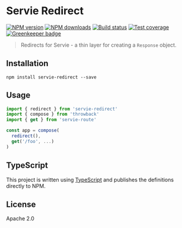 # Servie Redirect

[![NPM version][npm-image]][npm-url]
[![NPM downloads][downloads-image]][downloads-url]
[![Build status][travis-image]][travis-url]
[![Test coverage][coveralls-image]][coveralls-url]
[![Greenkeeper badge](https://badges.greenkeeper.io/blakeembrey/node-servie-redirect.svg)](https://greenkeeper.io/)

> Redirects for Servie - a thin layer for creating a `Response` object.

## Installation

```
npm install servie-redirect --save
```

## Usage

```ts
import { redirect } from 'servie-redirect'
import { compose } from 'throwback'
import { get } from 'servie-route'

const app = compose(
  redirect(),
  get('/foo', ...)
)
```

## TypeScript

This project is written using [TypeScript](https://github.com/Microsoft/TypeScript) and publishes the definitions directly to NPM.

## License

Apache 2.0

[npm-image]: https://img.shields.io/npm/v/servie-redirect.svg?style=flat
[npm-url]: https://npmjs.org/package/servie-redirect
[downloads-image]: https://img.shields.io/npm/dm/servie-redirect.svg?style=flat
[downloads-url]: https://npmjs.org/package/servie-redirect
[travis-image]: https://img.shields.io/travis/blakeembrey/node-servie-redirect.svg?style=flat
[travis-url]: https://travis-ci.org/blakeembrey/node-servie-redirect
[coveralls-image]: https://img.shields.io/coveralls/blakeembrey/node-servie-redirect.svg?style=flat
[coveralls-url]: https://coveralls.io/r/blakeembrey/node-servie-redirect?branch=master
